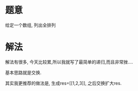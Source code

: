 # 题意
给定一个数组, 列出全排列

# 解法
解法有很多, 今天比较累,所以我就写了最简单的递归,而且非常挫....

基本思路就是交换.

其实我更推荐的做法是, 生成res=[[1,2,3]], 之后交换扩大res.
